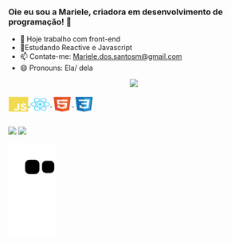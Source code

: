 ### Oie eu sou a Mariele, criadora em desenvolvimento de programação!  👋



- 🔭 Hoje trabalho com front-end
- 🌱Estudando Reactive e Javascript
- 📫 Contate-me: Mariele.dos.santosm@gmail.com
- 😄 Pronouns: Ela/ dela


<div align="center">
  <a href="https://github.com/Mariunivesp">
  <img height="180em" src="https://github-readme-stats.vercel.app/api?username=Mariunivesp&show_icons=true&theme=dracula&include_all_commits=true&count_private=true"/>
  </div>
  
<div style="display: inline_block"><br>
  
  <img align="center" alt="Mari-Js" height="30" width="40" src="https://raw.githubusercontent.com/devicons/devicon/master/icons/javascript/javascript-plain.svg">
  <img align="center" alt="Mari-React" height="30" width="40" src="https://raw.githubusercontent.com/devicons/devicon/master/icons/react/react-original.svg">
  <img align="center" alt="Mari-HTML" height="30" width="40" src="https://raw.githubusercontent.com/devicons/devicon/master/icons/html5/html5-original.svg">
  <img align="center" alt="Mari-CSS" height="30" width="40" src="https://raw.githubusercontent.com/devicons/devicon/master/icons/css3/css3-original.svg">
  
</div>
  
  ##
 
<div> 
 <a href = "mailto:mariele.dos.santosm@gmail.com"><img src="https://img.shields.io/badge/-Gmail-%23333?style=for-the-badge&logo=gmail&logoColor=white" target="_blank"></a>
 <a href="https://www.linkedin.com/mwlite/in/marielesa" target="_blank"><img src="https://img.shields.io/badge/-LinkedIn-%230077B5?style=for-the-badge&logo=linkedin&logoColor=white" target="_blank"></a> 

 
  ![Snake animation](https://github.com/rafaballerini/rafaballerini/blob/output/github-contribution-grid-snake.svg)
 
</div>


